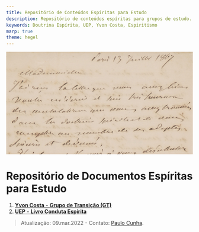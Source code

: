 ```yaml
---
title: Repositório de Conteúdos Espíritas para Estudo
description: Repositório de conteúdos espíritas para grupos de estudo.
keywords: Doutrina Espírita, UEP, Yvon Costa, Espiritismo
marp: true
theme: hegel
---
```


<!-- _class: transition -->

![bg right:30% opacity:80%](https://github.com/elymatos/kardec-theme/blob/master/images/banner.jpg?raw=true)

# Repositório de Documentos Espíritas para Estudo


<!-- _class: cool-list -->

1. [<b>Yvon Costa</b> - **Grupo de Transição (GT)**](./gt/index.html)
2. [<b>UEP</b> - **Livro Conduta Espírita**](./condutaespirita/index.html)

> Atualização: 09.mar.2022 - Contato: [Paulo Cunha](https://github.com/cunhapaulo).
